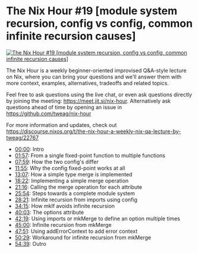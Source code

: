 # The Nix Hour #19 [module system recursion, config vs config, common infinite recursion causes]

[![The Nix Hour #19 [module system recursion, config vs config, common infinite recursion causes]](https://img.youtube.com/vi/cZjOzOHb2ow/0.jpg)](https://www.youtube.com/watch?v=cZjOzOHb2ow)

The Nix Hour is a weekly beginner-oriented improvised Q&A-style lecture on Nix, where you can bring your questions and we'll answer them with more context, examples, alternatives, tradeoffs and related topics.

Feel free to ask questions using the live chat, or even ask questions directly by joining the meeting: https://meet.jit.si/nix-hour. Alternatively ask questions ahead of time by opening an issue in https://github.com/tweag/nix-hour

For more information and updates, check out https://discourse.nixos.org/t/the-nix-hour-a-weekly-nix-qa-lecture-by-tweag/22767


* [00:00](https://www.youtube.com/watch?v=cZjOzOHb2ow&t=0): Intro
* [01:57](https://www.youtube.com/watch?v=cZjOzOHb2ow&t=117): From a single fixed-point function to multiple functions
* [07:59](https://www.youtube.com/watch?v=cZjOzOHb2ow&t=479): How the two config's differ
* [11:55](https://www.youtube.com/watch?v=cZjOzOHb2ow&t=715): Why the config fixed-point works at all
* [13:07](https://www.youtube.com/watch?v=cZjOzOHb2ow&t=787): How a simple type merge is implemented
* [18:22](https://www.youtube.com/watch?v=cZjOzOHb2ow&t=1102): Implementing a simple merge operation
* [21:16](https://www.youtube.com/watch?v=cZjOzOHb2ow&t=1276): Calling the merge operation for each attribute
* [25:54](https://www.youtube.com/watch?v=cZjOzOHb2ow&t=1554): Steps towards a complete module system
* [28:21](https://www.youtube.com/watch?v=cZjOzOHb2ow&t=1701): Infinite recursion from imports using config
* [34:15](https://www.youtube.com/watch?v=cZjOzOHb2ow&t=2055): How mkIf avoids infinite recursion
* [40:03](https://www.youtube.com/watch?v=cZjOzOHb2ow&t=2403): The options attribute
* [42:19](https://www.youtube.com/watch?v=cZjOzOHb2ow&t=2539): Using imports or mkMerge to define an option multiple times
* [45:00](https://www.youtube.com/watch?v=cZjOzOHb2ow&t=2700): Infinite recursion from mkMerge
* [47:51](https://www.youtube.com/watch?v=cZjOzOHb2ow&t=2871): Using addErrorContext to add error context
* [50:29](https://www.youtube.com/watch?v=cZjOzOHb2ow&t=3029): Workaround for infinite recursion from mkMerge
* [54:39](https://www.youtube.com/watch?v=cZjOzOHb2ow&t=3279): Outro
